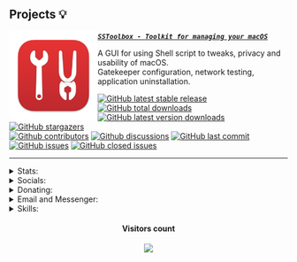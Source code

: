 <h2 align="left">Projects 💡</h2>

<!-- 1.Project -->

<img width="160" height="160"
  src="https://raw.githubusercontent.com/Oleg-Chashko/SSToolbox/main/Images/SSToolbox_logo.png" align="left" /></a>
  [***_`SSToolbox - Toolkit for managing your macOS`_***](https://github.com/Oleg-Chashko/SSToolbox)
<div>A GUI for using Shell script to tweaks, privacy and usability of macOS.</div>
<div>Gatekeeper configuration, network testing, application uninstallation.</div>
<p>

  <!-- Status badges -->

<p align="left">
  <a href="https://github.com/Oleg-Chashko/SSToolbox/releases/latest">
    <img alt="GitHub latest stable release"
      src="https://img.shields.io/github/release/Oleg-Chashko/SSToolbox?color=3567AD&style=flat-square" /></a>
  <a href="https://github.com/Oleg-Chashko/SSToolbox/releases">
    <img alt="GitHub total downloads"
      src="https://img.shields.io/github/downloads/Oleg-Chashko/SSToolbox/total?label=total%20downloads&color=3567AD&style=flat-square" /></a>
  <a href="https://github.com/Oleg-Chashko/SSToolbox/releases/latest">
    <img alt="GitHub latest version downloads"
      src="https://img.shields.io/github/downloads/Oleg-Chashko/SSToolbox/latest/total?label=latest%20version%20downloads&color=3567AD&style=flat-square" /></a>
  <a href="https://github.com/Oleg-Chashko/SSToolbox/stargazers">
    <img alt="GitHub stargazers"
      src="https://img.shields.io/github/stars/Oleg-Chashko/SSToolbox?color=3567AD&style=flat-square"></a>
  <br>
  <a href="https://github.com/Oleg-Chashko/SSToolbox/graphs/contributors">
    <img alt="Github contributors"
      src="https://img.shields.io/github/contributors/Oleg-Chashko/SSToolbox?color=3567AD&style=flat-square" /></a>
  <a href="https://github.com/Oleg-Chashko/SSToolbox/discussions">
    <img alt="Github discussions"
      src="https://img.shields.io/github/discussions/Oleg-Chashko/SSToolbox?color=3567AD&style=flat-square" /></a>
  <a href="https://github.com/Oleg-Chashko/SSToolbox/commits">
    <img alt="GitHub last commit"
      src="https://img.shields.io/github/last-commit/Oleg-Chashko/SSToolbox?color=3567AD&style=flat-square" /></a>
  <a href="https://github.com/Oleg-Chashko/SSToolbox/issues">
    <img alt="GitHub issues"
      src="https://img.shields.io/github/issues-raw/Oleg-Chashko/SSToolbox?color=3567AD&style=flat-square" /></a>
  <a href="https://github.com/Oleg-Chashko/SSToolbox/issues?q=is%3Aissue%20state%3Aclosed">
    <img alt="GitHub closed issues"
      src="https://img.shields.io/github/issues-closed-raw/Oleg-Chashko/SSToolbox?color=3567AD&style=flat-square" /></a>
</p>
<hr>

<!-- 2.Project -->

<!-- <img width="160" height="160"
  src="https://raw.githubusercontent.com/Oleg-Chashko/SSToolbox/main/Images/SSToolbox_logo.png" align="left" /></a>
  [***_`SSToolbox - Toolkit for managing your macOS`_***](https://github.com/Oleg-Chashko/SSToolbox)
<div>A GUI for using Shell script to tweaks, privacy and usability of macOS.</div>
<div>Gatekeeper configuration, network testing, application uninstallation.</div>
<p>

<!-- Status badges -->

<!-- <p align="left">
  <a href="https://github.com/Oleg-Chashko/SSToolbox/releases/latest">
    <img alt="GitHub latest stable release"
      src="https://img.shields.io/github/release/Oleg-Chashko/SSToolbox?color=3567AD&style=flat-square" /></a>
  <a href="https://github.com/Oleg-Chashko/SSToolbox/releases">
    <img alt="GitHub total downloads"
      src="https://img.shields.io/github/downloads/Oleg-Chashko/SSToolbox/total?label=total%20downloads&color=3567AD&style=flat-square" /></a>
  <a href="https://github.com/Oleg-Chashko/SSToolbox/releases/latest">
    <img alt="GitHub latest version downloads"
      src="https://img.shields.io/github/downloads/Oleg-Chashko/SSToolbox/latest/total?label=latest%20version%20downloads&color=3567AD&style=flat-square" /></a>
  <a href="https://github.com/Oleg-Chashko/SSToolbox/stargazers">
    <img alt="GitHub stargazers"
      src="https://img.shields.io/github/stars/Oleg-Chashko/SSToolbox?color=3567AD&style=flat-square"></a>
  <br>
  <a href="https://github.com/Oleg-Chashko/SSToolbox/graphs/contributors">
    <img alt="Github contributors"
      src="https://img.shields.io/github/contributors/Oleg-Chashko/SSToolbox?color=3567AD&style=flat-square" /></a>
  <a href="https://github.com/Oleg-Chashko/SSToolbox/discussions">
    <img alt="Github discussions"
      src="https://img.shields.io/github/discussions/Oleg-Chashko/SSToolbox?color=3567AD&style=flat-square" /></a>
  <a href="https://github.com/Oleg-Chashko/SSToolbox/commits">
    <img alt="GitHub last commit"
      src="https://img.shields.io/github/last-commit/Oleg-Chashko/SSToolbox?color=3567AD&style=flat-square" /></a>
  <a href="https://github.com/Oleg-Chashko/SSToolbox/issues">
    <img alt="GitHub issues"
      src="https://img.shields.io/github/issues-raw/Oleg-Chashko/SSToolbox?color=3567AD&style=flat-square" /></a>
  <a href="https://github.com/Oleg-Chashko/SSToolbox/issues?q=is%3Aissue%20state%3Aclosed">
    <img alt="GitHub closed issues"
      src="https://img.shields.io/github/issues-closed-raw/Oleg-Chashko/SSToolbox?color=3567AD&style=flat-square" /></a>
</p>
<hr>

<!-- Stats, Socials, Donating, Email and Messenger, Skills -->

<details>
  <summary>Stats:</summary>
  <div align="left">
    <img width="700"
      src="https://github-readme-activity-graph.vercel.app/graph?username=Oleg-Chashko&hide_title=true&border_radius=15&bg_color=0b0e14&color=427e87&line=006aff&point=0069fd&area=true&hide_border=true" /></a>
    <p>
      <img width="720"
        src="https://github-profile-summary-cards.vercel.app/api/cards/profile-details?username=Oleg-Chashko&theme=transparent" /></a>
</details>

<details>
  <summary>Socials:</summary>
  <div align="left">
    <a href="https://www.vodafone.de/unternehmen.html/">
      <img alt="Website"
        src="https://img.shields.io/badge/Website-3567AD?style=for-the-badge&logo=googlechrome&logoColor=white" /></a>
    <a href="https://www.youtube.com/VodafoneDeutschland/videos/">
      <img alt="YouTube"
        src="https://img.shields.io/badge/YouTube-red?style=for-the-badge&logo=youtube&logoColor=white"></a>
    <a href="https://instagram.com/vodafone_de/">
      <img alt="Instagram"
        src="https://img.shields.io/badge/instagram-3567AD?style=for-the-badge&logo=instagram&logoColor=white"></a>
    <a href="https://de.linkedin.com/company/vodafone">
      <img alt="LinkedIn"
        src="https://custom-icon-badges.demolab.com/badge/LinkedIn-3567AD?style=for-the-badge&logo=linkedin&logoColor=white"></a>
      <a href="https://www.facebook.com/vodafoneDE/">
        <img alt="Facebook"
          src="https://img.shields.io/badge/Facebook-3567AD?style=for-the-badge&logo=facebook&logoColor=white"></a>
      <a href="https://x.com/vodafone_de/">
        <img alt="Twitter"
          src="https://img.shields.io/badge/Twitter-3567AD?style=for-the-badge&logo=x&logoColor=white"></a>
      <a href="hhttps://www.reddit.com/r/germany/">
        <img alt="Reddit"
          src="https://img.shields.io/badge/Reddit-orange?style=for-the-badge&logo=reddit&logoColor=white"></a>
</details>

<details>
  <summary>Donating:</summary>
  <div align="left">
    <a href="https://paypal.com/">
      <img alt="PayPal"
        src="https://img.shields.io/badge/PayPal-3567AD?style=for-the-badge&logo=paypal&logoColor=white"></a>
    <a href="https://klarna.com/">
      <img alt="Klarna"
        src="https://img.shields.io/badge/Klarna-FFB3C7?style=for-the-badge&logo=klarna&logoColor=000"></a>
    <a href="https://mastercard.com/">
      <img alt="MasterCard"
        src="https://img.shields.io/badge/MasterCard-EB001B?style=for-the-badge&logo=mastercard&logoColor=fff"></a>
    <a href="https://visa.com/">
      <img alt="Visa" src="https://img.shields.io/badge/Visa-1A1F71?style=for-the-badge&logo=visa&logoColor=fff"></a>
</details>

<details>
  <summary>Email and Messenger:</summary>
  <div align="left">
    <a href="mailto:chashko.family@gmail.com">
      <img alt="Gmail"
        src="https://img.shields.io/badge/gmail-3567AD?style=for-the-badge&logo=gmail&logoColor=white"></a>
    <a href="https://discord.gg/">
      <img alt="Discord"
        src="https://img.shields.io/badge/Discord-3567AD?style=for-the-badge&logo=discord&logoColor=white"></a>
    <a href="https://whatsapp.com/">
      <img alt="WhatsApp"
        src="https://img.shields.io/badge/whatsapp-orange?style=for-the-badge&logo=whatsapp&logoColor=white"></a>
    <a href="https://telegram.org/">
      <img alt="Telegram"
        src="https://img.shields.io/badge/Telegram-2CA5E0?style=for-the-badge&logo=telegram&logoColor=white"></a>
</details>

<details>
  <summary>Skills:</summary>
  <div align="left">
    <a href="https://www.python.org/">
      <img alt="Python"
        src="https://img.shields.io/badge/python-★☆☆-lightgrey?labelColor=3776AB&logo=Python&style=for-the-badge&logoColor=white"></a>
    <a href="https://en.wikipedia.org/wiki/Bash_(Unix_shell)">
      <img alt="Bash"
        src="https://img.shields.io/badge/bash-★★☆-lightgrey?labelColor=4EAA25&logo=GNU-Bash&style=for-the-badge&logoColor=white"></a>
    <a href="https://www.w3schools.com/html/">
      <img alt="html"
        src="https://img.shields.io/badge/html-★★☆-lightgrey?labelColor=E34F26&logo=HTML5&style=for-the-badge&logoColor=white"></a>
    <a href="https://www.w3schools.com/css">
      <img alt="css"
        src="https://img.shields.io/badge/css-★☆☆-lightgrey?labelColor=1572B6&logo=CSS3&style=for-the-badge&logoColor=white"></a>
    <a href="https://www.w3schools.com/js/">
      <img alt="javascript"
        src="https://img.shields.io/badge/javascript-★☆☆-lightgrey?labelColor=F7DF1E&logo=JavaScript&style=for-the-badge&logoColor=black"></a>
</details>



<h4 align="center">Visitors count</h4>
<div align="center">
  <img width="200" src="https://profile-counter.glitch.me/oleg-chashko/count.svg" />
  </p>
